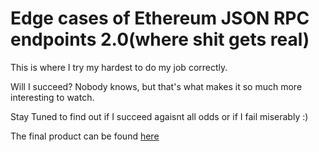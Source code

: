 # Edge cases of Ethereum JSON RPC endpoints 2.0(where shit gets real)

This is where I try my hardest to do my job correctly. 

Will I succeed? Nobody knows, but that's what makes it so much more interesting to watch.

Stay Tuned to find out if I succeed agaisnt all odds or if I fail miserably :)

The final product can be found [here](https://github.com/DockBoss/execution-apis/blob/main/specs/executionAPISpec.md)
